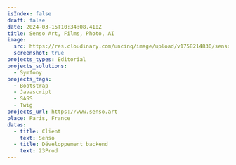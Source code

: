 ```yaml
---
isIndex: false
draft: false
date: 2024-03-15T10:34:08.410Z
title: Senso Art, Films, Photo, AI
image:
  src: https://res.cloudinary.com/uncinq/image/upload/v1758214830/sensoart_uum0go.png
  screenshot: true
projects_types: Editorial
projects_solutions:
  - Symfony
projects_tags:
  - Bootstrap
  - Javascript
  - SASS
  - Twig
projects_url: https://www.senso.art
place: Paris, France
datas:
  - title: Client
    text: Senso
  - title: Développement backend
    text: 23Prod
---
```


